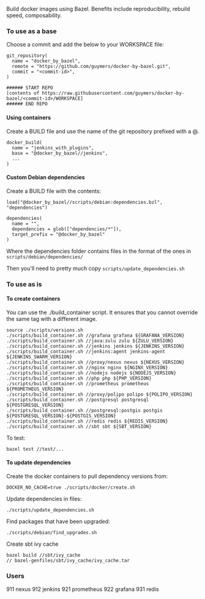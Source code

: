 Build docker images using Bazel. Benefits include reproducibility, rebuild speed, composability.

### To use as a base

Choose a commit and add the below to your WORKSPACE file:

    git_repository(
      name = "docker_by_bazel",
      remote = "https://github.com/guymers/docker-by-bazel.git",
      commit = "<commit-id>",
    )

    ###### START REPO
    [contents of https://raw.githubusercontent.com/guymers/docker-by-bazel/<commit-id>/WORKSPACE]
    ###### END REPO

#### Using containers

Create a BUILD file and use the name of the git repository prefixed with a @.

    docker_build(
      name = "jenkins_with_plugins",
      base = "@docker_by_bazel//jenkins",
      ...
    )

#### Custom Debian dependencies

Create a BUILD file with the contents:

    load("@docker_by_bazel//scripts/debian:dependencies.bzl", "dependencies")

    dependencies(
      name = "",
      dependencies = glob(["dependencies/*"]),
      target_prefix = "@docker_by_bazel"
    )

Where the dependencies folder contains files in the format of the ones in ```scripts/debian/dependencies/```

Then you'll need to pretty much copy ```scripts/update_dependencies.sh```

### To use as is

#### To create containers
You can use the ./build_container script. It ensures that you cannot override the same tag with a different image.

    source ./scripts/versions.sh
    ./scripts/build_container.sh //grafana grafana ${GRAFANA_VERSION}
    ./scripts/build_container.sh //java:zulu zulu ${ZULU_VERSION}
    ./scripts/build_container.sh //jenkins jenkins ${JENKINS_VERSION}
    ./scripts/build_container.sh //jenkins:agent jenkins-agent ${JENKINS_SWARM_VERSION}
    ./scripts/build_container.sh //proxy/nexus nexus ${NEXUS_VERSION}
    ./scripts/build_container.sh //nginx nginx ${NGINX_VERSION}
    ./scripts/build_container.sh //nodejs nodejs ${NODEJS_VERSION}
    ./scripts/build_container.sh //php php ${PHP_VERSION}
    ./scripts/build_container.sh //prometheus prometheus ${PROMETHEUS_VERSION}
    ./scripts/build_container.sh //proxy/polipo polipo ${POLIPO_VERSION}
    ./scripts/build_container.sh //postgresql postgresql ${POSTGRESQL_VERSION}
    ./scripts/build_container.sh //postgresql:postgis postgis ${POSTGRESQL_VERSION}-${POSTGIS_VERSION}
    ./scripts/build_container.sh //redis redis ${REDIS_VERSION}
    ./scripts/build_container.sh //sbt sbt ${SBT_VERSION}

To test:

    bazel test //test/...

#### To update dependencies
Create the docker containers to pull dependency versions from:

    DOCKER_NO_CACHE=true ./scripts/docker/create.sh

Update dependencies in files:

    ./scripts/update_dependencies.sh

Find packages that have been upgraded:

    ./scripts/debian/find_upgrades.sh

Create sbt ivy cache

    bazel build //sbt/ivy_cache
    // bazel-genfiles/sbt/ivy_cache/ivy_cache.tar

### Users
911 nexus
912 jenkins
921 prometheus
922 grafana
931 redis
